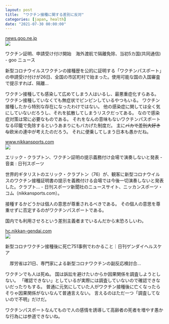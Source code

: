 ```yaml
---
layout: post
title:  "ワクチン接種に関する差別に反対"
categories: [japan, health]
date: "2021-07-30 00:00:00"
---
```



<div class="card">
  <a href="https://news.goo.ne.jp/article/kyodo_nor/world/kyodo_nor-2021072601000002.html"></a>
  <div class="card__header">
    <a href="https://news.goo.ne.jp/article/kyodo_nor/world/kyodo_nor-2021072601000002.html">news.goo.ne.jp</a>
  </div>
  <div class="card__image">
    <img src="https://img.news.goo.ne.jp/image_proxy/compress/q_80/picture/kyodo_nor/m_kyodo_nor-2021072601000002.jpg">
  </div>
  <div class="card__title">
    <p>ワクチン証明、申請受け付け開始　海外渡航で隔離免除、当初5カ国(共同通信) - goo ニュース</p>
  </div>
  <div class="card__description">
    <p>新型コロナウイルスワクチンの接種歴を公的に証明する「ワクチンパスポート」の申請受け付けが26日、全国の市区町村で始まった。使用可能な国の入国審査で提示すれば、隔離...</p>
  </div>
</div>


ワクチン接種しても感染して広めてしまう人はいるし、最悪重症化すらある。
ワクチン接種していなくても無症状でピンピンしているやつもいる。
ワクチン接種したから特別な存在になったわけではない。
他の感染症に関しては全く気にしていないだろうし、それを拡散してしまうリスクだってある。
なので感染症対策は常に必要なものである。
それをなんの意味もないワクチンパスポートなる印籠で免除するというあまりにもバカげた制度だ。
主に~~バカで差別大好きな~~欧米の連中が考えたのだろう。
それに便乗してしまう日本も愚かだね。


<div class="card">
  <a href="https://www.nikkansports.com/entertainment/news/202107220000387.html"></a>
  <div class="card__header">
    <a href="https://www.nikkansports.com/entertainment/news/202107220000387.html">www.nikkansports.com</a>
  </div>
  <div class="card__image">
    <img src="https://www.nikkansports.com/entertainment/news/img/202107220000387-w500_0.jpg">
  </div>
  <div class="card__title">
    <p>エリック・クラプトン、ワクチン証明の提示義務付け会場で演奏しないと発表 - 音楽 : 日刊スポーツ</p>
  </div>
  <div class="card__description">
    <p>世界的ギタリストのエリック・クラプトン（76）が、観客に新型コロナウイルスのワクチン接種証明書の提示を義務付ける会場では今後一切演奏しないと発表した。クラプト… - 日刊スポーツ新聞社のニュースサイト、ニッカンスポーツ・コム（nikkansports.com）。</p>
  </div>
</div>


接種するかどうかは個人の意思が尊重されるべきである。
その個人の意思を尊重せずに否定するのがワクチンパスポートである。

国内でも利用させろという差別主義者までいるんだから末恐ろしいわ。


<div class="card">
  <a href="https://hc.nikkan-gendai.com/articles/276541"></a>
  <div class="card__header">
    <a href="https://hc.nikkan-gendai.com/articles/276541">hc.nikkan-gendai.com</a>
  </div>
  <div class="card__image">
    <img src="https://c26d12a202bc844b04e83ba217338da1.cdnext.stream.ne.jp/img/article/000/276/541/868145cd5c5f87000277ff03ba3fd47d20210724154122283.jpg">
  </div>
  <div class="card__title">
    <p>新型コロナワクチン接種後に死亡751事例でわかること｜日刊ゲンダイヘルスケア</p>
  </div>
  <div class="card__description">
    <p>　厚労省は21日、専門家による新型コロナワクチンの副反応検討合...</p>
  </div>
</div>


ワクチンでも人は死ぬ。
国は訴訟を避けたいからか因果関係を調査しようとしない。
「確認できない」としているが実際には調査していないので確認できないだったりもする。
普通に元気にしていた人がワクチン接種後に亡くなったらそりゃ因果関係がないなんて普通言えない。
言えるのはただ一つ「調査してないので不明」だけだ。

ワクチンパスポートなんてもので人の感情を誘導して高齢者の死者を増やす愚かな行為には参道できないね。
